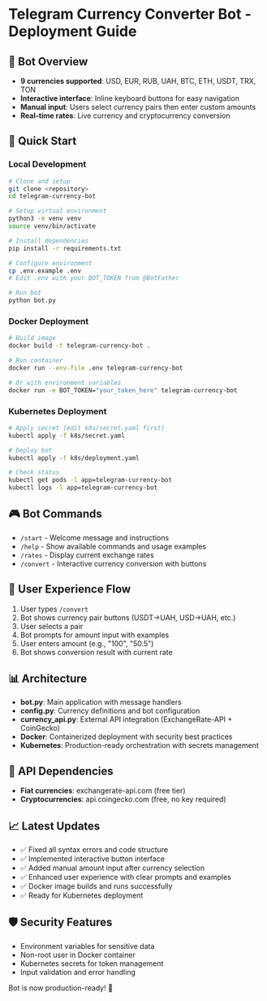 # Telegram Currency Converter Bot - Deployment Guide

## 🎯 Bot Overview
- **9 currencies supported**: USD, EUR, RUB, UAH, BTC, ETH, USDT, TRX, TON
- **Interactive interface**: Inline keyboard buttons for easy navigation  
- **Manual input**: Users select currency pairs then enter custom amounts
- **Real-time rates**: Live currency and cryptocurrency conversion

## 🚀 Quick Start

### Local Development
```bash
# Clone and setup
git clone <repository>
cd telegram-currency-bot

# Setup virtual environment
python3 -m venv venv
source venv/bin/activate

# Install dependencies
pip install -r requirements.txt

# Configure environment
cp .env.example .env
# Edit .env with your BOT_TOKEN from @BotFather

# Run bot
python bot.py
```

### Docker Deployment
```bash
# Build image
docker build -t telegram-currency-bot .

# Run container
docker run --env-file .env telegram-currency-bot

# Or with environment variables
docker run -e BOT_TOKEN="your_token_here" telegram-currency-bot
```

### Kubernetes Deployment
```bash
# Apply secret (edit k8s/secret.yaml first)
kubectl apply -f k8s/secret.yaml

# Deploy bot
kubectl apply -f k8s/deployment.yaml

# Check status
kubectl get pods -l app=telegram-currency-bot
kubectl logs -l app=telegram-currency-bot
```

## 🎮 Bot Commands
- `/start` - Welcome message and instructions
- `/help` - Show available commands and usage examples
- `/rates` - Display current exchange rates
- `/convert` - Interactive currency conversion with buttons

## 🔧 User Experience Flow
1. User types `/convert`
2. Bot shows currency pair buttons (USDT→UAH, USD→UAH, etc.)
3. User selects a pair
4. Bot prompts for amount input with examples
5. User enters amount (e.g., "100", "50.5")
6. Bot shows conversion result with current rate

## 📊 Architecture
- **bot.py**: Main application with message handlers
- **config.py**: Currency definitions and bot configuration  
- **currency_api.py**: External API integration (ExchangeRate-API + CoinGecko)
- **Docker**: Containerized deployment with security best practices
- **Kubernetes**: Production-ready orchestration with secrets management

## 🔑 API Dependencies
- **Fiat currencies**: exchangerate-api.com (free tier)
- **Cryptocurrencies**: api.coingecko.com (free, no key required)

## 📈 Latest Updates
- ✅ Fixed all syntax errors and code structure
- ✅ Implemented interactive button interface
- ✅ Added manual amount input after currency selection
- ✅ Enhanced user experience with clear prompts and examples
- ✅ Docker image builds and runs successfully
- ✅ Ready for Kubernetes deployment

## 🛡️ Security Features
- Environment variables for sensitive data
- Non-root user in Docker container
- Kubernetes secrets for token management
- Input validation and error handling

Bot is now production-ready! 🎉